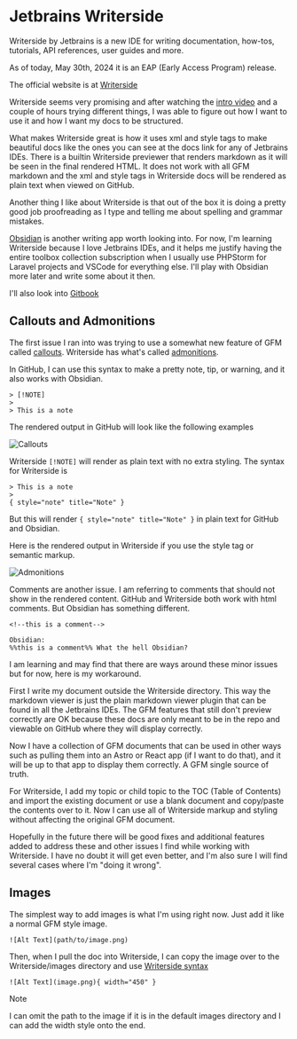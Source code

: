 # Jetbrains Writerside

Writerside by Jetbrains is a new IDE for writing documentation, how-tos, tutorials, API references, user guides and
more.

As of today, May 30th, 2024 it is an EAP (Early Access Program) release.

The official website is at [Writerside](https://www.jetbrains.com/writerside/)

Writerside seems very promising and after watching the [intro video](https://youtu.be/wjGPVFF1oHw?si=fJyxKWhJbR1powEm)
and a couple of hours trying different things, I was able to figure out how I want to use it and how I want my
docs to be structured.

What makes Writerside great is how it uses xml and style tags to make beautiful docs like the ones you can see at the
docs link for any of Jetbrains IDEs. There is a builtin Writerside previewer that renders markdown as it will be
seen in the final rendered HTML. It does not work with all GFM markdown and the xml and style tags in Writerside
docs will be rendered as plain text when viewed on GitHub.

Another thing I like about Writerside is that out of the box it is doing a pretty good job proofreading as I type
and telling me about spelling and grammar mistakes.

[Obsidian](https://obsidian.md/) is another writing app worth looking into. For now, I'm learning Writerside
because I love Jetbrains IDEs, and it helps me justify having the entire toolbox collection subscription when I
usually use PHPStorm for Laravel projects and VSCode for everything else. I'll play with Obsidian more later and
write some about it then.

I'll also look into [Gitbook](https://www.gitbook.com/)

## Callouts and Admonitions

The first issue I ran into was trying to use a somewhat new feature of GFM
called [callouts](https://docs.github.com/en/contributing/style-guide-and-content-model/style-guide#callouts).
Writerside has what's called [admonitions](https://plugins.jetbrains.com/plugin/20158-writerside/docs/admonitions.html).

In GitHub, I can use this syntax to make a pretty note, tip, or warning, and it also works with Obsidian.

```Text
> [!NOTE]
>
> This is a note
```

The rendered output in GitHub will look like the following examples

![Callouts](https://res.cloudinary.com/tha-deciders/image/upload/v1717126203/ascension/gfm-callout-examples_shacyy.png)

Writerside `[!NOTE]` will render as plain text with no extra styling. The syntax for Writerside is

```Text
> This is a note
>
{ style="note" title="Note" }
```

But this will render `{ style="note" title="Note" }` in plain text for GitHub and Obsidian.

Here is the rendered output in Writerside if you use the style tag or semantic markup.

![Admonitions](https://res.cloudinary.com/tha-deciders/image/upload/v1717126203/ascension/writerside-admonitions_aagd1x.png)

Comments are another issue. I am referring to comments that should not show in the rendered content.
GitHub and Writerside both work with html comments. But Obsidian has something different.

```Text
<!--this is a comment-->

Obsidian:
%%this is a comment%% What the hell Obsidian?
```

I am learning and may find that there are ways around these minor issues but for now, here is my workaround.

First I write my document outside the Writerside directory. This way the markdown viewer is just the plain
markdown viewer plugin that can be found in all the Jetbrains IDEs. The GFM features that still don't preview
correctly are OK because these docs are only meant to be in the repo and viewable on GitHub where they will
display correctly.

Now I have a collection of GFM documents that can be used in other ways such as pulling them into an Astro or
React app (if I want to do that), and it will be up to that app to display them correctly. A GFM single source
of truth.

For Writerside, I add my topic or child topic to the TOC (Table of Contents) and import the existing document
or use a blank document and copy/paste the contents over to it. Now I can use all of Writerside markup and
styling without affecting the original GFM document.

Hopefully in the future there will be good fixes and additional features added to address these and other issues
I find while working with Writerside. I have no doubt it will get even better, and I'm also sure I will find
several cases where I'm "doing it wrong".

## Images

The simplest way to add images is what I'm using right now. Just add it like a normal GFM style image.

```Text
![Alt Text](path/to/image.png)
```

Then, when I pull the doc into Writerside, I can copy the image over to the Writerside/images directory and use
[Writerside syntax](https://plugins.jetbrains.com/plugin/20158-writerside/docs/images.html)

```Text
![Alt Text](image.png){ width="450" }
```

> [!NOTE]
>
> I can omit the path to the image if it is in the default images directory
> and I can add the width style onto the end.
